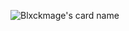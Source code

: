 ![Blxckmage's card name](https://cardivo.vercel.app/api?name=Faza%20Zikri&description=I%20am%20a%20front-end%20web%20developer&image=https://avatars.githubusercontent.com/u/50915025?v=4&backgroundColor=%23AA0144&instagram=fxzaaa&github=Blxckmage&pattern=topography&colorPattern=%23000000&opacity=0.5)
